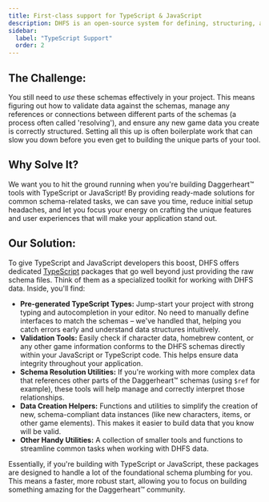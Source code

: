 ```yaml
---
title: First-class support for TypeScript & JavaScript
description: DHFS is an open-source system for defining, structuring, and sharing character and game data for the Daggerheart™ TTRPG. It aims to create a common language for digital tools, allowing seamless interoperability.
sidebar:
  label: "TypeScript Support"
  order: 2
---
```


## The Challenge:
You still need to *use* these schemas effectively in your project. This means figuring out how to validate data against the schemas, manage any references or connections between different parts of the schemas (a process often called 'resolving'), and ensure any new game data you create is correctly structured. Setting all this up is often boilerplate work that can slow you down before you even get to building the unique parts of your tool.

## Why Solve It?
We want you to hit the ground running when you're building Daggerheart™ tools with TypeScript or JavaScript! By providing ready-made solutions for common schema-related tasks, we can save you time, reduce initial setup headaches, and let you focus your energy on crafting the unique features and user experiences that will make your application stand out.

## Our Solution:
To give TypeScript and JavaScript developers this boost, DHFS offers dedicated [TypeScript](https://www.typescriptlang.org/) packages that go well beyond just providing the raw schema files. Think of them as a specialized toolkit for working with DHFS data. Inside, you'll find:

 - **Pre-generated TypeScript Types:** Jump-start your project with strong typing and autocompletion in your editor. No need to manually define interfaces to match the schemas – we've handled that, helping you catch errors early and understand data structures intuitively.
 - **Validation Tools:** Easily check if character data, homebrew content, or any other game information conforms to the DHFS schemas directly within your JavaScript or TypeScript code. This helps ensure data integrity throughout your application.
 - **Schema Resolution Utilities:** If you're working with more complex data that references other parts of the Daggerheart™ schemas (using `$ref` for example), these tools will help manage and correctly interpret those relationships.
 - **Data Creation Helpers:** Functions and utilities to simplify the creation of new, schema-compliant data instances (like new characters, items, or other game elements). This makes it easier to build data that you know will be valid.
 - **Other Handy Utilities:** A collection of smaller tools and functions to streamline common tasks when working with DHFS data.

Essentially, if you're building with TypeScript or JavaScript, these packages are designed to handle a lot of the foundational schema plumbing for you. This means a faster, more robust start, allowing you to focus on building something amazing for the Daggerheart™ community.